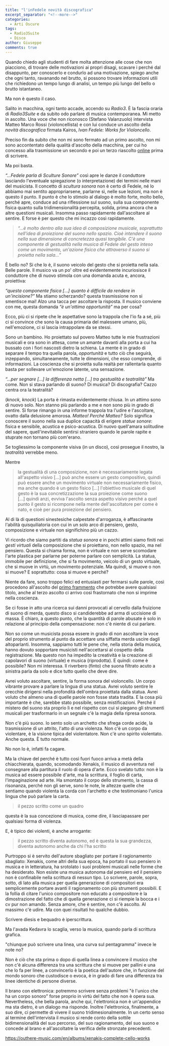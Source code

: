 ```yaml
---
title: "l'inFedele novità discografica"
excerpt_separator: "<!--more-->"
categories:
  - Arti Oscure
tags:
  - Radio3Suite
  - Disco
author: Giuseppe
comments: true
---
```


Quando chiedo agli studenti di fare molta attenzione alle cose che non piacciono,
di trovare delle motivazioni ai propri disagi, scavare i perché dal disappunto,
per conoscerlo e condurlo ad una motivazione, spiego anche che ogni tanto,
ravanando nel brutto, si possono trovare informazioni utili che richiedono un
tempo lungo di analisi, un tempo più lungo del bello o brutto istantaneo.

Ma non è questo il caso.

<!--more-->

Salito in macchina, ogni tanto accade, accendo su _Radio3_. È la fascia
oraria di _Radio3Suite_ e da subito odo parlare di musica contemporanea. Mi metto
in ascolto. Una voce che non riconosco (Stefano Valanzuolo) intervista Matteo
Marco Rossi (violoncellista) e con lui conduce un ascolto della _novità discografica_
firmata Kairos, _Ivan Fedele: Works for Violoncello_.

Preciso fin da subito che non mi sono fermato ad un primo ascolto, non mi sono
accontentato della qualità d'ascolto della macchina, per cui ho concesso alla
trasmissione un secondo e poi un terzo riascolto [online][raiplay] prima di
scrivere.

Ma poi basta.

_“…Fedele parla di Sculture Sonore”_ così apre le danze il conduttore lasciando
l'eventuale spiegazione (o interpretazione) dei termini nelle mani del musicista.
Il concetto di _scultura sonora_ non è certo di Fedele, né lo abbiamo mai sentito
appropriarsene, parlarne sì, nelle sue lezioni, ma non è questo il punto. Il punto
è che lo stimolo al dialogo è molto forte, molto bello, perché apre, conduce ad
una riflessione sul suono, sulla sua componente fisica quanto sulla
tridimensionalità percepita, solida, prima ancora che a altre questioni musicali.
Insomma passo rapidamente dall'ascoltare al sentire. E forse è per questo che mi
incazzo così rapidamente.

>_“…è molto dentro alla sua idea di composizione musicale, soprattutto nell'idea di
proiezione del suono nello spazio. Cioè intendere il suono nella sua dimensione
di concretezza quasi tangibile. C'è una componente di gestualità nella musica di
Fedele del gesto inteso come un movimento, un'azione fisica che attraverso il
suono si proietta nella sala…”_

È bello no? Si che lo è, il suono veicolo del gesto che si proietta nella sala.
Belle parole. Il musico va un po' oltre ed evidentemente incuriosisce il conduttore
che di nuovo stimola con una domanda acuta e, ancora, proiettiva:

_“questa componente fisica […] quanto è difficile da rendere in un'incisione?”_
Ma stiamo scherzando? questa trasmissione non si smentisce mai! Alzo una tacca
per ascoltare la risposta. Il musico conviene con me, questa domanda
_“è un'ottima opportunità”_ ma per cosa?

Ecco, più ci si ripete che le aspettative sono la trappola che l'io fa a sé, più
ci si convince che sono la causa primaria del malessere umano, più, nell'emozione,
ci si lascia intrappolare da se stessi.

Sono un bambino. Ho proiettato sul povero Matteo tutte le mie frustrazioni musicali
e ora sono in attesa, come un amante davanti alla porta a cui ha bussato con i
fiori nascosti dietro la schiena. La mente è in grado di separare il tempo tra
quella parola, _opportunità_ e tutto ciò che seguirà, inzeppando, simultaneamente,
tutte le dimensioni, che esso comprende, di informazioni. La coscienza che si proietta
sulla realtà per rallentarla quanto basta per sollevare un'emozione latente, una
sensazione.

_“…per segnare […] la differenza netta […] tra gestualità e teatralità”_ Ma come.
Non si stava parlando di suono? Di musica? Di discografia? Cazzo centra ora la
teatralità?

(_knock, knock_) La porta è rimasta evidentemente chiusa. In un attimo sono di
nuovo solo. Non stanno più parlando a me e non sono più in grado di sentire.
Sì forse rimango in una informe trappola tra l'udire e l'ascoltare, ovatto dalla
delusione amorosa. _Matteo! Perché Matteo?_ Solo significa conoscere il suono
nella sua duplice capacità di erigere _statue sonore_: fisica e sensibile,
acustica e psico-acustica. Di nuovo quell'amara solitudine del sapere,
quell'inevitabile sentirsi straniero quando le parole rapite e stuprate non
tornano più com'erano.

Se togliessimo la componente visiva (in un disco), così prosegue il nostro, la
_teatralità_ verrebbe meno.

Mentre

> la gestualità di una composizione, non è necessariamente legata all'aspetto
visivo […] può anche essere un gesto compositivo, quindi può essere anche un
movimento virtuale non necessariamente fisico, ma anche quando è un gesto
fisico […] l'obiettivo musicale di quel gesto è la sua concretizzazione la sua
proiezione come suono […] quindi anzi, evviva l'ascolto senza aspetto visivo
perché a quel punto il gesto si ricompone nella mente dell'ascoltatore per come
è nato, e cioè per pura proiezione del pensiero.

Al di là di questioni sinestesiche calpestate d'arroganza, è affascinante l'abilità
quisquiliatoria con cui in un solo arco di pensiero, gesto, composizione e virtuale
non significhino più un cazzo.

Vi ricordo che siamo partiti da _statua sonora_  e in pochi attimi siamo finiti
nei _gesti virtuali_ della composizione che si proiettano, non nello spazio, ma nel pensiero.
Questa si chiama forma, non è virtuale e non serve scomodare l'arte plastica per
parlarne per poterne parlare con semplicità. La statua, immobile per definizione, che
si fa movimento, veicolo di un gesto virtuale, che si muove in virtù, un movimento
potenziale. Ma quindi, si muove o non si muove? E soprattutto: cosa si muove e
perché?

Niente da fare, sono troppo felici ed entusiasti per fermarsi sulle parole, così
procedono all'ascolto del [primo frammento][01] che potrebbe avere qualsiasi titolo,
anche al terzo ascolto ci arrivo così frastornato che non si imprime nella coscienza.

Se ci fosse in atto una ricerca sui danni provocati al cervello dalla fruizione
di suono di merda, questo disco si candiderebbe ad arma di uccisione di massa.
È chiaro, a questo punto, che la quantità di parole abusate è solo in relazione
al principio della compensazione: non c'è niente di cui parlare.

Non so come un musicista possa essere in grado di non ascoltare la voce del
proprio strumento al punto da accettare una siffatta merda uscire dagli altoparlanti.
Insomma, sappiamo tutti le pene che, nella storia della musica, hanno dovuto sopportare
musicisti nell'accettarsi al cospetto della registrazione. Ma questo non ha impedito
la creatività e la creazione di capolavori di suono (virtuale) e musica (riprodotta).
E quindi: come è possibile? Non mi interessa. Il riverbero (finto) che suona
filtrato acuto a sinistra parla da solo e dice tutto quello che deve dire.

Avrei voluto ascoltare, sentire, la forma sonora del violoncello.
Un corpo vibrante provare a parlare la lingua di una statua.
Avrei voluto sentire le orecchie dirigersi nella profondità dell'ombra proiettata
dalla statua. Avrei voluto che almeno una di quelle parole non fosse stata tradita.
E la cosa più importante è che, sarebbe stato possibile, senza mistificazioni.
Perché il mistero del suono sta proprio lì e nel rispetto con cui si piegano
gli strumenti musicali per trasformarlo in un segnale c'è la magia della ripresa
sonora.

Non c'è più suono. Io sento solo un archetto che sfrega corde acide, la trasmissione
di un attrito, l'atto di una violenza. Non c'è un corpo da violentare, è la visione
tipica del violentatore. Non c'è uno spirito violentato. Anche questa. È tutto
normale.

No non lo è, infatti fa cagare.

Ma la chiave del perché è tutto così fuori  fuoco arriva a metà della chiacchierata,
quando, scomodando Xenakis, il musico di avventura nel consegnare alla partitura
il ruolo di opera d'arte. Ecco svelato tutto: non è la musica ad essere possibile
d'arte, ma la scrittura, il foglio di carta, l'impaginazione ad arte. Ha smontato
il corpo dello strumento, la cassa di risonanza, perché non gli serve, sono le note,
le altezze quelle che sentiamo quando violenta la corda con l'archetto e che testimoniano
l'unica lingua che può parlare la carta.

>il pezzo scritto come un quadro

questa è la sua concezione di musica, come dire, il lasciapassare per qualsiasi
forma di violenza.

E, è tipico dei violenti, è anche arrogante:

>il pezzo scritto diventa autonomo, ed è questa la sua grandezza,
diventa autonomo anche da chi l'ha scritto

Purtroppo si è servito dell'autore sbagliato per portare il ragionamento sbagliato:
Xenakis, come altri della sua epoca, ha portato il suo pensiero in musica e in
letteratura, ha srotolato i suoi problemi musicali nelle forme che ha desiderato.
Non esiste una musica autonoma dal pensiero ed il pensiero non è confinabile
nella scrittura di nessun tipo. Lo scrivere, parole, sopra, sotto, di lato alla
musica per quella generazione di compositori era semplicemente portare avanti il
ragionamento con più strumenti possibili. E la follia di citare l'unico compositore
non educato a compositore è la dimostrazione del fatto che di quella generazione
ci si riempie la bocca e i cv pur non amando. Senza amore, che è sentire, non c'è
ascolto. Al massimo c'è udire. Ma con quei risultati ho qualche dubbio.  

Scrivere diesis e bequadro è iperscrittura.

Ma l'avada Kedavra lo scaglia, verso la musica, quando parla di scrittura grafica.

"chiunque può scrivere una linea, una curva sul pentagramma" invece le note no?

Non è ciò che sta prima o dopo di quella linea a convincere il musico che non c'è
alcuna differenza tra una scrittura che si muove per pallini e una che lo fa per
linee, a convincerlo è la poetica dell'autore che, in  funzione del mondo sonoro
che custodisce o evoca, è  in grado di fare una differenza tra linee identiche di
persone diverse.

Il brano con elettronica: potremmo scrivere senza problemi "è l'unico che ha un
corpo sonoro" forse proprio in  virtù del fatto che non è opera sua. Nevertheless,
che bella parola, anche qui, l'elettronica non è un'appendice  ma sta dietro,
è un dialogo ma risponde. Inoltre l'elettronica, finalmente, a suo  dire, ci permette
di vivere il suono tridimesionalmente. In un certo senso al termine dell'intervista
il musico si rende conto della sottile bidimensionalità del suo percorso, del suo
ragionamento, del suo suono e concede al brano e all'ascoltatre la verifica delle
stronzate precedenti.

https://outhere-music.com/en/albums/xenakis-complete-cello-works







[raiplay]: https://www.raiplaysound.it/audio/2022/09/Radio3-Suite---Magazine-del-11092022-d9b5c8fb-a686-49a6-8236-8e734f915f75.html>RaiPlaySound
[01]: https://www.raiplaysound.it/audio/2022/09/Radio3-Suite---Magazine-del-11092022-d9b5c8fb-a686-49a6-8236-8e734f915f75.html?ts=297
